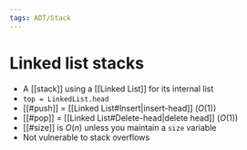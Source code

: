 ```yaml
---
tags: ADT/Stack 
---
```


# Linked list stacks
- A [[stack]] using a [[Linked List]] for its internal list
- `top = LinkedList.head`
- [[#push]] = [[Linked List#Insert|insert-head]] ($O(1)$)
- [[#pop]] = [[Linked List#Delete-head|delete head]] ($O(1)$)
- [[#size]] is $O(n)$ unless you maintain a `size` variable
- Not vulnerable to stack overflows